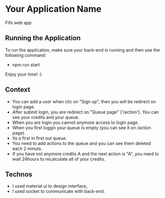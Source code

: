# Your Application Name
Fifo web app

## Running the Application
To run the application, make sure your back-end is running and then use the following command:
- npm run start

Enjoy your time! :)

## Context
- You can add a user when clic on "Sign up", then you will be redirect on login page.
- After submit login, you are redirect on "Queue page" ('/action'). You can see your credits and your queue. 
- When you are login you cannot anymore access to login page.
- When you first loggin your queue is empty (you can see it on /action page). 
- Its a first in first out queue.
- You need to add actions to the queue and you can see them deleted each 2 minuts.
- If you have not anymore credits A and the next action is "A", you need to wait 24hours to recalculate all of your credits.

## Technos
- I used material ui to design interface,
- I used socket to communicate with back-end.
